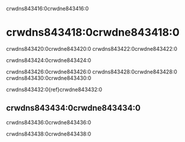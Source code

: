 crwdns843416:0crwdne843416:0
# crwdns843418:0crwdne843418:0

crwdns843420:0crwdne843420:0 crwdns843422:0crwdne843422:0

crwdns843424:0crwdne843424:0

crwdns843426:0crwdne843426:0 crwdns843428:0crwdne843428:0 crwdns843430:0crwdne843430:0

crwdns843432:0{ref}crwdne843432:0

## crwdns843434:0crwdne843434:0

crwdns843436:0crwdne843436:0

crwdns843438:0crwdne843438:0
